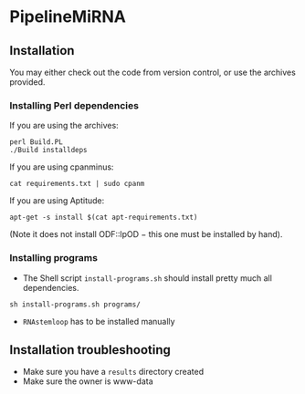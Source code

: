 PipelineMiRNA
=============

Installation
------------

You may either check out the code from version control, or use the archives provided.

### Installing Perl dependencies

If you are using the archives:
```
perl Build.PL
./Build installdeps
```

If you are using cpanminus:
```
cat requirements.txt | sudo cpanm
```

If you are using Aptitude:
```
apt-get -s install $(cat apt-requirements.txt)
```
(Note it does not install ODF::lpOD − this one must be installed by hand).


### Installing programs

- The Shell script `install-programs.sh` should install pretty much all dependencies.
```
sh install-programs.sh programs/
```
- `RNAstemloop` has to be installed manually

Installation troubleshooting
----------------------------

- Make sure you have a `results` directory created
- Make sure the owner is www-data



